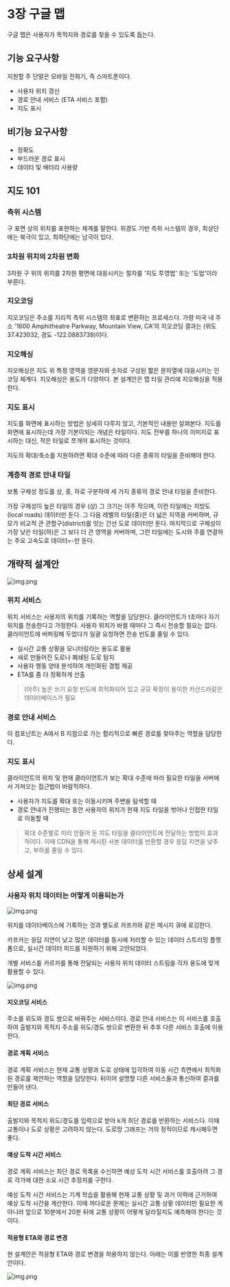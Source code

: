 # 3장 구글 맵

구글 맵은 사용자가 목적지와 경로를 찾을 수 있도록 돕는다.

## 기능 요구사항
지원할 주 단말은 모바일 전화기, 즉 스마트폰이다.
- 사용자 위치 갱신
- 경로 안내 서비스 (ETA 서비스 포함)
- 지도 표시

## 비기능 요구사항
- 정확도
- 부드러운 경로 표시
- 데이터 및 배터리 사용량

## 지도 101
### 측위 시스템
구 표면 상의 위치를 표현하는 체계를 말한다. 위경도 기반 측위 시스템의 경우, 최상단에는 북극이 있고, 최하단에는 남극이 있다.

### 3차원 위치의 2차원 변화
3차원 구 위의 위치를 2차원 평면에 대응시키는 절차를 '지도 투영법' 또는 '도법'이라 부른다.

### 지오코딩
지오코딩은 주소를 지리적 측위 시스템의 좌표로 변환하는 프로세스다. 
가령 미국 내 주소 '1600 Amphitheatre Parkway, Mountain View, CA'의 지오코딩 결과는 (위도 37.423032, 경도 -122.0883739)이다.

### 지오해싱
지오해싱은 지도 위 특정 영역을 영문자와 숫자로 구성된 짧은 문자열에 대응시키는 인코딩 체계다.
지오해싱은 용도가 다양하다. 본 설계안은 맵 타일 관리에 지오해싱을 적용한다.

### 지도 표시
지도를 화면에 표시하는 방법은 상세히 다루지 않고, 기본적인 내용만 살펴본다.
지도를 화면에 표시하는데 가장 기본이되는 개념은 타일이다. 지도 전부를 하나의 이미지로 표시하는 대신, 작은 타일로 쪼개어 표시하는 것이다.

지도의 확대/축소를 지원하려면 확대 수준에 따라 다른 종류의 타일을 준비해야 한다.

### 계층적 경로 안내 타일
보통 구체성 정도를 상, 중, 하로 구분하여 세 가지 종류의 경로 안내 타일을 준비한다. 

가장 구체성이 높은 타일의 경우 (상) 그 크기는 아주 작으며, 이런 타일에는 지방도(local roads) 데이터만 둔다.
그 다음 레벨의 타일(중)은 더 넓은 지역을 커버하며, 규모가 비교적 큰 관할구(district)를 잇는 간선 도로 데이터만 둔다.
마지막으로 구체성이 가장 낮은 타일(하)은 그 보다 더 큰 영역을 커버하며, 그런 타일에는 도시와 주를 연결하는 주요 고속도로 데이터=-만 둔다.

## 개략적 설계안
![img.png](img/개략적_설계안.png)

### 위치 서비스
위치 서비스는 사용자의 위치를 기록하는 역할을 담당한다. 클라이언트가 t초마다 자기 위치를 전송한다고 가정한다.
사용자 위치가 바뀔 때마다 그 즉시 전송할 필요는 없다. 클라이언트에 버퍼링해 두었다가 일괄 요청하면 전송 빈도를 줄일 수 있다.

- 실시간 교통 상황을 모니터링라는 용도로 활용
- 새로 만들어진 도로나 폐쇄된 도로 탐지
- 사용자 행동 양태 분석하여 개인화된 경험 제공
- ETA를 좀 더 정확하게 산출

> (아주) 높은 쓰기 요청 빈도에 최적화되어 있고 규모 확장이 용이한 카산드라같은 데이터베이스가 필요

### 경로 안내 서비스
이 컴포넌트는 A에서 B 지점으로 가는 합리적으로 빠른 경로를 찾아주는 역할을 담당한다.

### 지도 표시
클라이언트의 위치 및 현재 클라이언트가 보는 확대 수준에 따라 필요한 타일을 서버에서 가져오는 접근법이 바람직하다.

- 사용자가 지도를 확대 또는 이동시키며 주변을 탐색할 때
- 경로 안내가 진행되는 동안 사용자의 위치가 현재 지도 타일을 벗어나 인접한 타일로 이동할 때

> 확대 수준별로 미리 만들어 둔 지도 타일을 클라이언트에 전달하는 방법이 효과적이다. 이때 CDN을 통해 캐시된 사본 데이터를 반환할 경우 응답 지연을 낮추고, 부하를 줄일 수 있다.

## 상세 설계

### 사용자 위치 데이터는 어떻게 이용되는가
![img.png](img/카프카.png)

위치를 데이터베이스에 기록하는 것과 별도로 카프카와 같은 메시지 큐에 로깅한다.

카프카는 응답 지연이 낮고 많은 데이터를 동시에 처리할 수 있는 데이터 스트리밍 플랫폼으로, 실시간 데이터 피드를 지원하기 위해 고안되었다.

개별 서비스틑 카르카를 통해 전달되는 사용자 위치 데이터 스트림을 각자 용도에 맞게 활용할 수 있다.

![img.png](img/경로안내.png)

#### 지오코딩 서비스
주소를 위도와 경도 쌍으로 바꿔주는 서비스이다. 
경로 안내 서비스는 이 서비스를 호출하여 출발지와 목적지 주소를 위도/경도 쌍으로 변환한 뒤 추후 다른 서비스 호출에 이용한다.

#### 경로 계획 서비스
경로 계획 서비스는 현재 교통 상황과 도로 상태에 입각하여 이동 시간 측면에서 최적화된 경로를 제안하는 역할을 담당한다.
뒤이어 설명할 다른 서비스들과 통신하여 결과를 만들어 낸다.

#### 최단 경로 서비스
출발지와 목적지 위도/경도를 입력으로 받아 k개 최단 경로를 반환하는 서비스다. 이때 교통이나 도로 상황은 고려하지 않는다.
도로망 그래프는 거의 정적이므로 캐시해두면 좋다.

#### 예상 도착 시간 서비스
경로 계획 서비스는 최단 경로 목록을 수신하면 예상 도착 시간 서비스를 호출아려 그 경로 각가에 대한 소요 시간 추정치를 구한다.

예상 도착 시간 서비스는 기계 학습을 활용해 현재 교통 상황 및 과거 이력에 근거하여 예상 도착 시간을 계산한다. 
이때 까다로운 문제는 실시간 교통 상황 데이터만 필요한 게 아니라 앞으로 10분에서 20분 뒤에 교통 상황이 어떻게 달라질지도 예측해야 한다는 것이다.

#### 적응형 ETA와 경로 변경
현 설계안은 적응형 ETA와 경로 변경을 허용하지 않는다. 아래는 이를 반영한 최종 설계안이다.

![img.png](img/최종설계안.png)